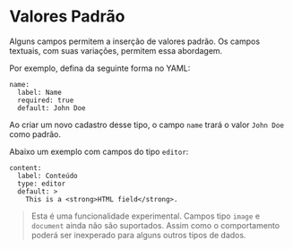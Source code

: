 # Valores Padrão

Alguns campos permitem a inserção de valores padrão. Os campos textuais, com suas variações, permitem essa abordagem.

Por exemplo, defina da seguinte forma no YAML:

```
name:
  label: Name
  required: true
  default: John Doe
```

Ao criar um novo cadastro desse tipo, o campo `name` trará o valor `John Doe` como padrão.

Abaixo um exemplo com campos do tipo `editor`:

```
content:
  label: Conteúdo
  type: editor
  default: >
    This is a <strong>HTML field</strong>.
```

> Esta é uma funcionalidade experimental. Campos tipo `image` e `document` ainda não são suportados. Assim como o comportamento poderá ser inexperado para alguns outros tipos de dados.